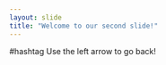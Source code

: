 ```yaml
---
layout: slide
title: "Welcome to our second slide!"
---
```

#hashtag
Use the left arrow to go back!
